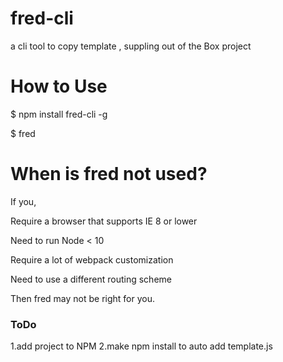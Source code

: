 # fred-cli
a cli tool to copy template , suppling out of the Box project

# How to Use

$ npm install fred-cli -g

$ fred

# When is fred not used?

If you,

Require a browser that supports IE 8 or lower

Need to run Node < 10

Require a lot of webpack customization

Need to use a different routing scheme

Then fred may not be right for you.

### ToDo
1.add project to NPM
2.make npm install to auto
add template.js
